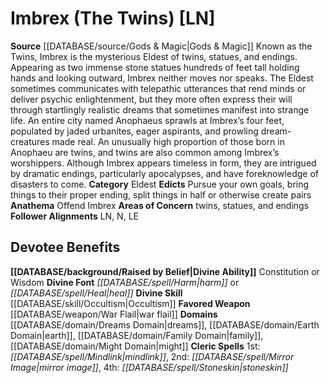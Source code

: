 ﻿---
ability:
- Constitution
- Wisdom
ability_boost:
- Constitution
- Wisdom
alignment: LN
deity:
- '[[DATABASE/deity/Imbrex|Imbrex]]'
deity_category: Eldest
divine_font: Harm or Heal
domain:
- '[[DATABASE/domain/Dreams Domain|Dreams]]'
- '[[DATABASE/domain/Earth Domain|Earth]]'
- '[[DATABASE/domain/Family Domain|Family]]'
- '[[DATABASE/domain/Might Domain|Might]]'
favored_weapon: '[[DATABASE/weapon/War Flail|War Flail]]'
follower_alignment:
- LN
- LE
- N
id: '94'
name: Imbrex
rarity: Common
rus_type_level: null
skill:
- '[[DATABASE/skill/Occultism|Occultism]]'
source: '[[DATABASE/source/Gods & Magic|Gods & Magic]]'
trait: null
type: Deity

---
# Imbrex (The Twins) [LN]

**Source** [[DATABASE/source/Gods & Magic|Gods & Magic]] 
Known as the Twins, Imbrex is the mysterious Eldest of twins, statues, and endings. Appearing as two immense stone statues hundreds of feet tall holding hands and looking outward, Imbrex neither moves nor speaks. The Eldest sometimes communicates with telepathic utterances that rend minds or deliver psychic enlightenment, but they more often express their will through startlingly realistic dreams that sometimes manifest into strange life. An entire city named Anophaeus sprawls at Imbrex’s four feet, populated by jaded urbanites, eager aspirants, and prowling dream-creatures made real. An unusually high proportion of those born in Anophaeu are twins, and twins are also common among Imbrex’s worshippers. Although Imbrex appears timeless in form, they are intrigued by dramatic endings, particularly apocalypses, and have foreknowledge of disasters to come.
**Category** Eldest
**Edicts** Pursue your own goals, bring things to their proper ending, split things in half or otherwise create pairs
**Anathema** Offend Imbrex
**Areas of Concern** twins, statues, and endings
**Follower Alignments** LN, N, LE

## Devotee Benefits

**[[DATABASE/background/Raised by Belief|Divine Ability]]** Constitution or Wisdom
**Divine Font** _[[DATABASE/spell/Harm|harm]]_ or _[[DATABASE/spell/Heal|heal]]_
**Divine Skill** [[DATABASE/skill/Occultism|Occultism]]
**Favored Weapon** [[DATABASE/weapon/War Flail|war flail]]
**Domains** [[DATABASE/domain/Dreams Domain|dreams]], [[DATABASE/domain/Earth Domain|earth]], [[DATABASE/domain/Family Domain|family]], [[DATABASE/domain/Might Domain|might]]
**Cleric Spells** 1st: _[[DATABASE/spell/Mindlink|mindlink]]_, 2nd: _[[DATABASE/spell/Mirror Image|mirror image]]_, 4th: _[[DATABASE/spell/Stoneskin|stoneskin]]_